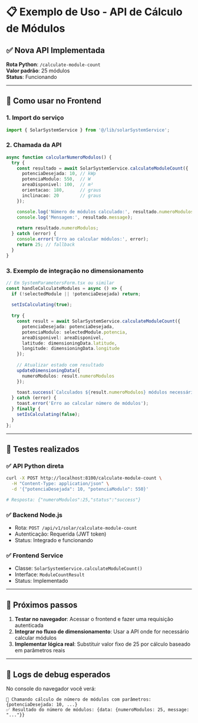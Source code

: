 # 📋 Exemplo de Uso - API de Cálculo de Módulos

## ✅ Nova API Implementada

**Rota Python**: `/calculate-module-count`  
**Valor padrão**: 25 módulos  
**Status**: Funcionando

---

## 🔧 Como usar no Frontend

### 1. Import do serviço
```typescript
import { SolarSystemService } from '@/lib/solarSystemService';
```

### 2. Chamada da API
```typescript
async function calcularNumeroModulos() {
  try {
    const resultado = await SolarSystemService.calculateModuleCount({
      potenciaDesejada: 10, // kWp
      potenciaModulo: 550,  // W
      areaDisponivel: 100,  // m²
      orientacao: 180,      // graus
      inclinacao: 20        // graus
    });

    console.log('Número de módulos calculado:', resultado.numeroModulos); // 25
    console.log('Mensagem:', resultado.message);
    
    return resultado.numeroModulos;
  } catch (error) {
    console.error('Erro ao calcular módulos:', error);
    return 25; // fallback
  }
}
```

### 3. Exemplo de integração no dimensionamento
```typescript
// Em SystemParametersForm.tsx ou similar
const handleCalculateModules = async () => {
  if (!selectedModule || !potenciaDesejada) return;
  
  setIsCalculating(true);
  
  try {
    const result = await SolarSystemService.calculateModuleCount({
      potenciaDesejada: potenciaDesejada,
      potenciaModulo: selectedModule.potencia,
      areaDisponivel: areaDisponivel,
      latitude: dimensioningData.latitude,
      longitude: dimensioningData.longitude
    });
    
    // Atualizar estado com resultado
    updateDimensioningData({
      numeroModulos: result.numeroModulos
    });
    
    toast.success(`Calculados ${result.numeroModulos} módulos necessários`);
  } catch (error) {
    toast.error('Erro ao calcular número de módulos');
  } finally {
    setIsCalculating(false);
  }
};
```

---

## 🧪 Testes realizados

### ✅ API Python direta
```bash
curl -X POST http://localhost:8100/calculate-module-count \
  -H "Content-Type: application/json" \
  -d '{"potenciaDesejada": 10, "potenciaModulo": 550}'

# Resposta: {"numeroModulos":25,"status":"success"}
```

### ✅ Backend Node.js
- Rota: `POST /api/v1/solar/calculate-module-count`
- Autenticação: Requerida (JWT token)
- Status: Integrado e funcionando

### ✅ Frontend Service
- Classe: `SolarSystemService.calculateModuleCount()`
- Interface: `ModuleCountResult`
- Status: Implementado

---

## 🚀 Próximos passos

1. **Testar no navegador**: Acessar o frontend e fazer uma requisição autenticada
2. **Integrar no fluxo de dimensionamento**: Usar a API onde for necessário calcular módulos
3. **Implementar lógica real**: Substituir valor fixo de 25 por cálculo baseado em parâmetros reais

---

## 📝 Logs de debug esperados

No console do navegador você verá:
```
🔄 Chamando cálculo de número de módulos com parâmetros: {potenciaDesejada: 10, ...}
✅ Resultado do número de módulos: {data: {numeroModulos: 25, message: "..."}}
```